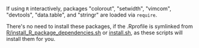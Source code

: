 If using `R` interactively, packages "colorout", "setwidth", "vimcom",
"devtools", "data.table", and "stringr" are loaded via `require`.

There's no need to install these packages, if the .Rprofile is symlinked from
[R/install_R_package_dependencies.sh](R/install_R_package_dependencies.md) or
[install.sh](install_sh.md), as these scripts will install them for you.

